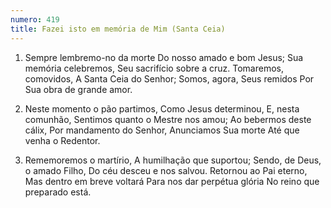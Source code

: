 ```yaml
---
numero: 419
title: Fazei isto em memória de Mim (Santa Ceia)
---
```

1. Sempre lembremo-no da morte
Do nosso amado e bom Jesus;
Sua memória celebremos,
Seu sacrifício sobre a cruz.
Tomaremos, comovidos,
A Santa Ceia do Senhor;
Somos, agora, Seus remidos
Por Sua obra de grande amor.

2. Neste momento o pão partimos,
Como Jesus determinou,
E, nesta comunhão,
Sentimos quanto o Mestre nos amou;
Ao bebermos deste cálix,
Por mandamento do Senhor,
Anunciamos Sua morte
Até que venha o Redentor.

3. Rememoremos o martírio,
A humilhação que suportou;
Sendo, de Deus, o amado Filho,
Do céu desceu e nos salvou.
Retornou ao Pai eterno,
Mas dentro em breve voltará
Para nos dar perpétua glória
No reino que preparado está.
